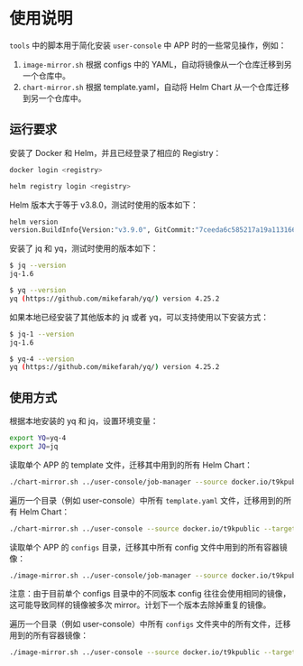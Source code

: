 # 使用说明

`tools` 中的脚本用于简化安装 `user-console` 中 APP 时的一些常见操作，例如：

1. `image-mirror.sh` 根据 configs 中的 YAML，自动将镜像从一个仓库迁移到另一个仓库中。
1. `chart-mirror.sh` 根据 template.yaml，自动将 Helm Chart 从一个仓库迁移到另一个仓库中。

## 运行要求

安装了 Docker 和 Helm，并且已经登录了相应的 Registry：

```bash
docker login <registry>
```

```bash
helm registry login <registry>
```

Helm 版本大于等于 v3.8.0，测试时使用的版本如下：

```bash
helm version
version.BuildInfo{Version:"v3.9.0", GitCommit:"7ceeda6c585217a19a1131663d8cd1f7d641b2a7", GitTreeState:"clean", GoVersion:"go1.17.5"}
```

安装了 jq 和 yq，测试时使用的版本如下：

```bash
$ jq --version
jq-1.6

$ yq --version
yq (https://github.com/mikefarah/yq/) version 4.25.2
```

如果本地已经安装了其他版本的 jq 或者 yq，可以支持使用以下安装方式：

```bash
$ jq-1 --version
jq-1.6

$ yq-4 --version
yq (https://github.com/mikefarah/yq/) version 4.25.2
```

## 使用方式

根据本地安装的 yq 和 jq，设置环境变量：

```bash
export YQ=yq-4
export JQ=jq
```

读取单个 APP 的 template 文件，迁移其中用到的所有 Helm Chart：

```bash
./chart-mirror.sh ../user-console/job-manager --source docker.io/t9kpublic --target registry.t9kcloud.cn/t9kcharts
```

遍历一个目录（例如 user-console）中所有 `template.yaml` 文件，迁移用到的所有 Helm Chart：

```bash
./chart-mirror.sh ../user-console --source docker.io/t9kpublic --target registry.t9kcloud.cn/t9kcharts
```

读取单个 APP 的 `configs` 目录，迁移其中所有 config 文件中用到的所有容器镜像：

```bash
./image-mirror.sh ../user-console/job-manager --source docker.io/t9kpublic --target registry.cn-hangzhou.aliyuncs.com/t9k
```

注意：由于目前单个 configs 目录中的不同版本 config 往往会使用相同的镜像，这可能导致同样的镜像被多次 mirror。计划下一个版本去除掉重复的镜像。

遍历一个目录（例如 user-console）中所有 `configs` 文件夹中的所有文件，迁移用到的所有容器镜像：

```bash
./image-mirror.sh ../user-console --source docker.io/t9kpublic --target registry.cn-hangzhou.aliyuncs.com/t9k
```